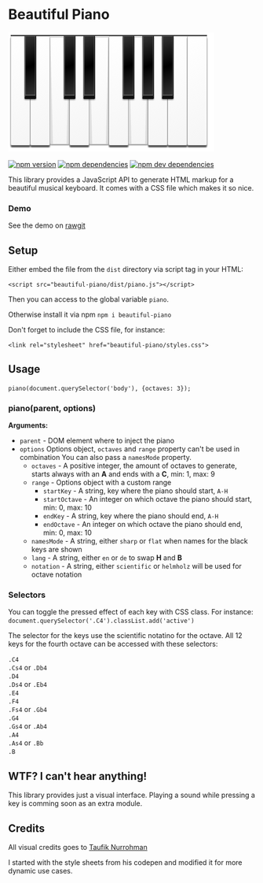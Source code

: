 # Beautiful Piano

[![screenshot](./piano.png)](./piano.png)


[![npm version](https://img.shields.io/npm/v/beautiful-piano.svg)](https://www.npmjs.com/package/beautiful-piano)
[![npm dependencies](https://img.shields.io/david/MusicJS/beautiful-piano.svg)](https://david-dm.org/MusicJS/beautiful-piano)
[![npm dev dependencies](https://img.shields.io/david/dev/MusicJS/beautiful-piano.svg)](https://david-dm.org/MusicJS/beautiful-piano#info=devDependencies)

This library provides a JavaScript API to generate HTML markup for a
beautiful musical keyboard. It comes with a CSS file which makes it so nice.

### Demo

See the demo on [rawgit](https://rawgit.com/MusicJS/beautiful-piano/master/demo/index.html)

## Setup
Either embed the file from the `dist` directory via script tag in your HTML:

```
<script src="beautiful-piano/dist/piano.js"></script>
```

Then you can access to the global variable `piano`.

Otherwise install it via npm `npm i beautiful-piano`

Don't forget to include the CSS file, for instance:

```
<link rel="stylesheet" href="beautiful-piano/styles.css">
```

## Usage

```
piano(document.querySelector('body'), {octaves: 3});
```

### piano(parent, options)

__Arguments:__
- `parent` - DOM element where to inject the piano
- `options` Options object, `octaves` and `range` property can't be used in combination
You can also pass a `namesMode` property.
	- `octaves` - A positive integer, the amount of octaves to generate,
	starts always with an __A__ and ends with a __C__, min: 1, max: 9
	- `range` - Options object with a custom range
		- `startKey` - A string, key where the piano should start, `A-H`
		- `startOctave` - An integer on which octave the piano should start, min: 0, max: 10
		- `endKey` - A string, key where the piano should end, `A-H`
		- `endOctave` - An integer on which octave the piano should end, min: 0, max: 10
	- `namesMode` - A string, either `sharp` or `flat` when names for the black keys are shown
	- `lang` - A string, either `en` or `de` to swap __H__ and __B__
	- `notation` - A string, either `scientific` or `helmholz` will be used for octave notation

### Selectors

You can toggle the pressed effect of each key with CSS class.
For instance: `document.querySelector('.C4').classList.add('active')`

The selector for the keys use the scientific notatino for the octave.
All 12 keys for the fourth octave can be accessed with these selectors:


`.C4`<br>
`.Cs4` or `.Db4`<br>
`.D4`<br>
`.Ds4` or `.Eb4`<br>
`.E4`<br>
`.F4`<br>
`.Fs4` or `.Gb4`<br>
`.G4`<br>
`.Gs4` or `.Ab4`<br>
`.A4`<br>
`.As4` or `.Bb`<br>
`.B`

## WTF? I can't hear anything!

This library provides just a visual interface.
Playing a sound while pressing a key is comming soon as an extra module.


## Credits
All visual credits goes to [Taufik Nurrohman](https://github.com/tovic)

I started with the style sheets from his codepen and modified it for more dynamic
use cases.
